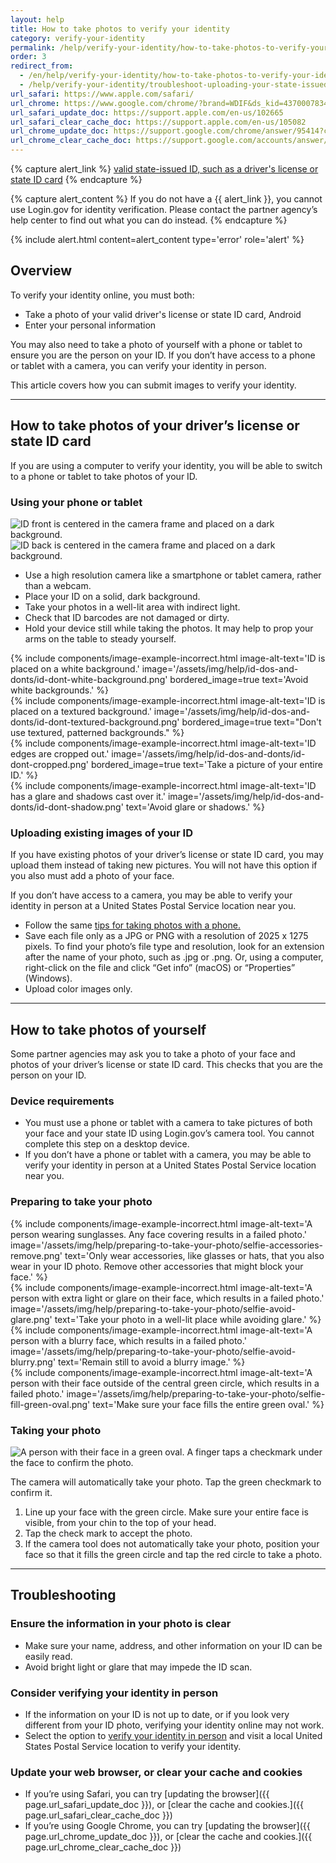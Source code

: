 ```yaml
---
layout: help
title: How to take photos to verify your identity
category: verify-your-identity
permalink: /help/verify-your-identity/how-to-take-photos-to-verify-your-identity/
order: 3
redirect_from:
  - /en/help/verify-your-identity/how-to-take-photos-to-verify-your-identity/
  - /help/verify-your-identity/troubleshoot-uploading-your-state-issued-id/
url_safari: https://www.apple.com/safari/
url_chrome: https://www.google.com/chrome/?brand=WDIF&ds_kid=43700078347700321&gad_source=1&gclid=CjwKCAjww_iwBhApEiwAuG6ccAvZWVPqrBawjLCJp6uWvrMplezDwWVR7AnWXZhu-4He4V3oXJBOrRoCtTwQAvD_BwE&gclsrc=aw.ds
url_safari_update_doc: https://support.apple.com/en-us/102665
url_safari_clear_cache_doc: https://support.apple.com/en-us/105082
url_chrome_update_doc: https://support.google.com/chrome/answer/95414?co=GENIE.Platform%3DAndroid&hl=en&oco=1
url_chrome_clear_cache_doc: https://support.google.com/accounts/answer/32050?co=GENIE.Platform%3DAndroid&hl=en&oco=1
---
```


{% capture alert_link %}
  <a href="/help/verify-your-identity/accepted-identification-documents/" class="usa-link">valid state-issued ID, such as a driver's license or state ID card</a>
{% endcapture %}

{% capture alert_content %}
  If you do not have a {{ alert_link }}, you cannot use Login.gov for identity verification.
  Please contact the partner agency’s help center to find out what you can do instead.
{% endcapture %}

{%
  include alert.html
  content=alert_content
  type='error'
  role='alert'
%}

## Overview

To verify your identity online, you must both:

* Take a photo of your valid driver's license or state ID card, Android
* Enter your personal information

You may also need to take a photo of yourself with a phone or tablet to ensure you are the person on your ID. If you don’t have access to a phone or tablet with a camera, you can verify your identity in person.

This article covers how you can submit images to verify your identity.

---

## How to take photos of your driver’s license or state ID card

If you are using a computer to verify your identity, you will be able to switch to a phone or tablet to take photos of your ID.

### Using your phone or tablet

<div class="grid-row grid-gap margin-bottom-2">
  <div class="tablet:grid-col">
    <img alt="ID front is centered in the camera frame and placed on a dark background." src="{{ site.baseurl }}/assets/img/help/id-dos-and-donts/id-do-front.png" />
  </div>
  <div class="tablet:grid-col">
    <img alt="ID back is centered in the camera frame and placed on a dark background." src="{{ site.baseurl }}/assets/img/help/id-dos-and-donts/id-do-back.png" />
  </div>
</div>

* Use a high resolution camera like a smartphone or tablet camera, rather than a webcam.
* Place your ID on a solid, dark background.
* Take your photos in a well-lit area with indirect light.
* Check that ID barcodes are not damaged or dirty.
* Hold your device still while taking the photos. It may help to prop your arms on the table to steady yourself.

<div class="grid-row grid-gap">
  <div class="tablet:grid-col">
    {%
      include components/image-example-incorrect.html
      image-alt-text='ID is placed on a white background.'
      image='/assets/img/help/id-dos-and-donts/id-dont-white-background.png'
      bordered_image=true
      text='Avoid white backgrounds.'
    %}
  </div>
  <div class="tablet:grid-col">
    {%
      include components/image-example-incorrect.html
      image-alt-text='ID is placed on a textured background.'
      image='/assets/img/help/id-dos-and-donts/id-dont-textured-background.png'
      bordered_image=true
      text="Don't use textured, patterned backgrounds."
    %}
  </div>
</div>
<div class="grid-row grid-gap">
  <div class="tablet:grid-col">
    {%
      include components/image-example-incorrect.html
      image-alt-text='ID edges are cropped out.'
      image='/assets/img/help/id-dos-and-donts/id-dont-cropped.png'
      bordered_image=true
      text='Take a picture of your entire ID.'
    %}
  </div>
  <div class="tablet:grid-col">
    {%
      include components/image-example-incorrect.html
      image-alt-text='ID has a glare and shadows cast over it.'
      image='/assets/img/help/id-dos-and-donts/id-dont-shadow.png'
      text='Avoid glare or shadows.'
    %}
  </div>
</div>

### Uploading existing images of your ID

If you have existing photos of your driver’s license or state ID card, you may upload them instead of taking new pictures. You will not have this option if you also must add a photo of your face.

If you don’t have access to a camera, you may be able to verify your identity in person at a United States Postal Service location near you.

* Follow the same [tips for taking photos with a phone.](#using-your-phone-or-tablet)
* Save each file only as a JPG or PNG with a resolution of 2025 x 1275 pixels. To find your photo’s file type and resolution, look for an extension after the name of your photo, such as .jpg or .png. Or, using a computer, right-click on the file and click “Get info” (macOS) or “Properties” (Windows).
* Upload color images only.

---

## How to take photos of yourself

Some partner agencies may ask you to take a photo of your face and photos of your driver’s license or state ID card. This checks that you are the person on your ID.

### Device requirements

* You must use a phone or tablet with a camera to take pictures of both your face and your state ID using Login.gov’s camera tool. You cannot complete this step on a desktop device. 
* If you don’t have a phone or tablet with a camera, you may be able to verify your identity in person at a United States Postal Service location near you.

### Preparing to take your photo

<div class="grid-row grid-gap">
  <div class="tablet:grid-col">
    {%
      include components/image-example-incorrect.html
      image-alt-text='A person wearing sunglasses. Any face covering results in a failed photo.'
      image='/assets/img/help/preparing-to-take-your-photo/selfie-accessories-remove.png'
      text='Only wear accessories, like glasses or hats, that you also wear in your ID photo. Remove other accessories that might block your face.'
    %}
  </div>
  <div class="tablet:grid-col">
    {%
      include components/image-example-incorrect.html
      image-alt-text='A person with extra light or glare on their face, which results in a failed photo.'
      image='/assets/img/help/preparing-to-take-your-photo/selfie-avoid-glare.png'
      text='Take your photo in a well-lit place while avoiding glare.'
    %}
  </div>
</div>
<div class="grid-row grid-gap">
  <div class="tablet:grid-col">
    {%
      include components/image-example-incorrect.html
      image-alt-text='A person with a blurry face, which results in a failed photo.'
      image='/assets/img/help/preparing-to-take-your-photo/selfie-avoid-blurry.png'
      text='Remain still to avoid a blurry image.'
    %}
  </div>
  <div class="tablet:grid-col">
    {%
      include components/image-example-incorrect.html
      image-alt-text='A person with their face outside of the central green circle, which results in a failed photo.'
      image='/assets/img/help/preparing-to-take-your-photo/selfie-fill-green-oval.png'
      text='Make sure your face fills the entire green oval.'
    %}
  </div>
</div>

### Taking your photo
<div class="grid-row grid-gap margin-bottom-2">
  <div class="tablet:grid-col">
    <img alt="A person with their face in a green oval. A finger taps a checkmark under the face to confirm the photo." src="{{ site.baseurl }}/assets/img/help/preparing-to-take-your-photo/selfie-do-checkmark.png" />
  </div>
</div>

The camera will automatically take your photo. Tap the green checkmark to confirm it.

1. Line up your face with the green circle. Make sure your entire face is visible, from your chin to the top of your head.
2. Tap the check mark to accept the photo.
3. If the camera tool does not automatically take your photo, position your face so that it fills the green circle and tap the red circle to take a photo.

---

## Troubleshooting

### Ensure the information in your photo is clear
* Make sure your name, address, and other information on your ID can be easily read.
* Avoid bright light or glare that may impede the ID scan.

### Consider verifying your identity in person
* If the information on your ID is not up to date, or if you look very different from your ID photo, verifying your identity online may not work.
* Select the option to [verify your identity in person](/help/verify-your-identity/verify-your-identity-in-person/) and visit a local United States Postal Service location to verify your identity.

### Update your web browser, or clear your cache and cookies
* If you’re using Safari, you can try [updating the browser]({{ page.url_safari_update_doc }}), or [clear the cache and cookies.]({{ page.url_safari_clear_cache_doc }})
* If you’re using Google Chrome, you can try [updating the browser]({{ page.url_chrome_update_doc }}), or [clear the cache and cookies.]({{ page.url_chrome_clear_cache_doc }})
